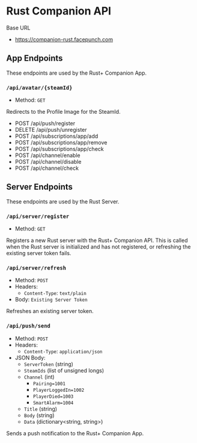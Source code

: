# Rust Companion API

Base URL

- https://companion-rust.facepunch.com

## App Endpoints

These endpoints are used by the Rust+ Companion App.

### `/api/avatar/{steamId}`

- Method: `GET`

Redirects to the Profile Image for the SteamId.

- POST /api/push/register
- DELETE /api/push/unregister
- POST /api/subscriptions/app/add
- POST /api/subscriptions/app/remove
- POST /api/subscriptions/app/check
- POST /api/channel/enable
- POST /api/channel/disable
- POST /api/channel/check

## Server Endpoints

These endpoints are used by the Rust Server.

### `/api/server/register`

- Method: `GET`

Registers a new Rust server with the Rust+ Companion API. This is called when the Rust server is initialized and has not registered, or refreshing the existing server token fails.

### `/api/server/refresh`

- Method: `POST`
- Headers:
    - `Content-Type`: `text/plain`
- Body: `Existing Server Token`

Refreshes an existing server token.

### `/api/push/send`

- Method: `POST`
- Headers:
    - `Content-Type`: `application/json`
- JSON Body:
    - `ServerToken` (string)
    - `SteamIds` (list of unsigned longs)
    - `Channel` (int)
      - `Pairing=1001`
      - `PlayerLoggedIn=1002`
      - `PlayerDied=1003`
      - `SmartAlarm=1004`
    - `Title` (string)
    - `Body` (string)
    - `Data` (dictionary<string, string>)

Sends a push notification to the Rust+ Companion App.
